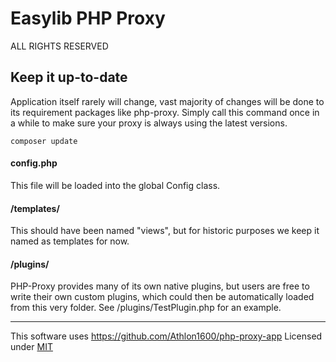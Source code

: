 # Easylib PHP Proxy
ALL RIGHTS RESERVED

## Keep it up-to-date

Application itself rarely will change, vast majority of changes will be done to its requirement packages like php-proxy. Simply call this command once in a while to make sure your proxy is always using the latest versions.

```
composer update
```

#### config.php

This file will be loaded into the global Config class.

#### /templates/

This should have been named "views", but for historic purposes we keep it named as templates for now.

#### /plugins/

PHP-Proxy provides many of its own native plugins, but users are free to write their own custom plugins, which could then be automatically loaded from this very folder. See /plugins/TestPlugin.php for an example.

<hr>  

This software uses https://github.com/Athlon1600/php-proxy-app Licensed under [MIT](https://github.com/Athlon1600/php-proxy-app/blob/master/LICENSE)
